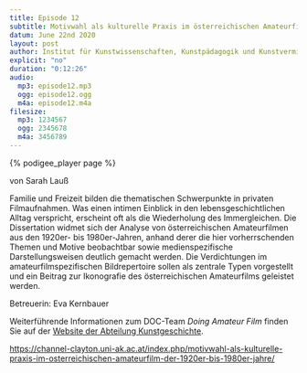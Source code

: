 ```yaml
---
title: Episode 12
subtitle: Motivwahl als kulturelle Praxis im österreichischen Amateurfilm der 1920er- bis 1980er-Jahre | Sarah Lauß
datum: June 22nd 2020
layout: post
author: Institut für Kunstwissenschaften, Kunstpädagogik und Kunstvermittlung
explicit: "no"
duration: "0:12:26"
audio:
  mp3: episode12.mp3
  ogg: episode12.ogg
  m4a: episode12.m4a
filesize:
  mp3: 1234567
  ogg: 2345678
  m4a: 3456789
---
```


{% podigee_player page %}

von Sarah Lauß

Familie und Freizeit bilden die thematischen Schwerpunkte in privaten Filmaufnahmen. Was einen intimen Einblick in den lebensgeschichtlichen Alltag verspricht, erscheint oft als die Wiederholung des Immergleichen. Die Dissertation widmet sich der Analyse von österreichischen Amateurfilmen aus den 1920er- bis 1980er-Jahren, anhand derer die hier vorherrschenden Themen und Motive beobachtbar sowie medienspezifische Darstellungsweisen deutlich gemacht werden. Die Verdichtungen im amateurfilmspezifischen Bildrepertoire sollen als zentrale Typen vorgestellt und ein Beitrag zur Ikonografie des österreichischen Amateurfilms geleistet werden.

Betreuerin: Eva Kernbauer

Weiterführende Informationen zum DOC-Team _Doing Amateur Film_ finden Sie auf der [Website der Abteilung Kunstgeschichte](https://www.angewandtekunstgeschichte.net/forschung/doing-amateur-film).

https://channel-clayton.uni-ak.ac.at/index.php/motivwahl-als-kulturelle-praxis-im-osterreichischen-amateurfilm-der-1920er-bis-1980er-jahre/
